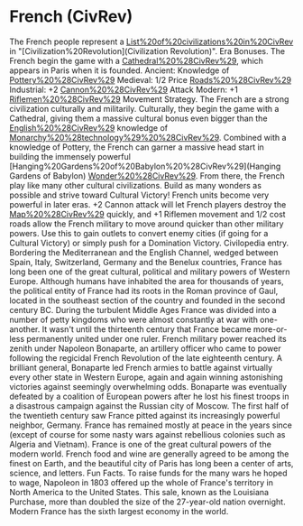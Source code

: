 # French (CivRev)

The French people represent a [List%20of%20civilizations%20in%20CivRev](civilization) in "[Civilization%20Revolution](Civilization Revolution)".
Era Bonuses.
The French begin the game with a [Cathedral%20%28CivRev%29](Cathedral), which appears in Paris when it is founded.
Ancient: Knowledge of [Pottery%20%28CivRev%29](Pottery)
Medieval: 1/2 Price [Roads%20%28CivRev%29](Roads)
Industrial: +2 [Cannon%20%28CivRev%29](Cannon) Attack
Modern: +1 [Riflemen%20%28CivRev%29](Riflemen) Movement
Strategy.
The French are a strong civilization culturally and militarily. Culturally, they begin the game with a Cathedral, giving them a massive cultural bonus even bigger than the [English%20%28CivRev%29](English) knowledge of [Monarchy%20%28technology%29%20%28CivRev%29](Monarchy). Combined with a knowledge of Pottery, the French can garner a massive head start in building the immensely powerful [Hanging%20Gardens%20of%20Babylon%20%28CivRev%29](Hanging Gardens of Babylon) [Wonder%20%28CivRev%29](wonder). From there, the French play like many other cultural civilizations. Build as many wonders as possible and strive toward Cultural Victory!
French units become very powerful in later eras. +2 Cannon attack will let French players destroy the [Map%20%28CivRev%29](map) quickly, and +1 Riflemen movement and 1/2 cost roads allow the French military to move around quicker than other military powers. Use this to gain outlets to convert enemy cities (if going for a Cultural Victory) or simply push for a Domination Victory.
Civilopedia entry.
Bordering the Mediterranean and the English Channel, wedged between Spain, Italy, Switzerland, Germany and the Benelux countries, France has long been one of the great cultural, political and military powers of Western Europe.
Although humans have inhabited the area for thousands of years, the political entity of France had its roots in the Roman province of Gaul, located in the southeast section of the country and founded in the second century BC. During the turbulent Middle Ages France was divided into a number of petty kingdoms who were almost constantly at war with one-another. It wasn't until the thirteenth century that France became more-or-less permanently united under one ruler.
French military power reached its zenith under Napoleon Bonaparte, an artillery officer who came to power following the regicidal French Revolution of the late eighteenth century. A brilliant general, Bonaparte led French armies to battle against virtually every other state in Western Europe, again and again winning astonishing victories against seemingly overwhelming odds. Bonaparte was eventually defeated by a coalition of European powers after he lost his finest troops in a disastrous campaign against the Russian city of Moscow.
The first half of the twentieth century saw France pitted against its increasingly powerful neighbor, Germany. France has remained mostly at peace in the years since (except of course for some nasty wars against rebellious colonies such as Algeria and Vietnam).
France is one of the great cultural powers of the modern world. French food and wine are generally agreed to be among the finest on Earth, and the beautiful city of Paris has long been a center of arts, science, and letters.
Fun Facts.
To raise funds for the many wars he hoped to wage, Napoleon in 1803 offered up the whole of France's territory in North America to the United States. This sale, known as the Louisiana Purchase, more than doubled the size of the 27-year-old nation overnight.
Modern France has the sixth largest economy in the world.